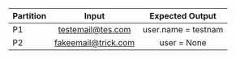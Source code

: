 | Partition | Input | Expected Output |
|-|:-:|:-:|
| P1 | testemail@tes.com | user.name = testnam |
| P2 | fakeemail@trick.com | user = None |
